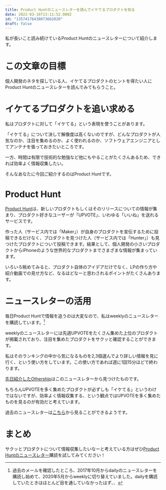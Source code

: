 ```yaml
---
title: Product Huntのニュースレターを読んでイケてるプロダクトを知る
date: 2022-03-16T13:11:52.000Z
id: "13574176438073662020"
draft: false
---
```

私が長いこと読み続けているProduct Huntのニュースレターについて紹介します。

# この文章の目標

個人開発のネタを探している人、イケてるプロダクトのヒントを得たい人にProduct Huntのニュースレターを読んでみてもらうこと。

# イケてるプロダクトを追い求める

私はプロダクトに対して「イケてる」という表現を使うことがあります。

「イケてる」について決して解像度は高くないのですが、どんなプロダクトが人気なのか、注目を集めるのか、よく使われるのか、ソフトウェアエンジニアとしてアンテナを張っておきたいところです。

一方、時間は有限で技術的な勉強など他にもやることがたくさんあるため、できれば効率よく情報収集したい。

そんなあなたに今回ご紹介するのはProduct Huntです。

# Product Hunt

[Product Hunt](https://www.producthunt.com/)は、新しいプロダクトもしくはそのリリースについての情報が集まり、プロダクト好きなユーザーが「UPVOTE」、いわゆる「いいね」を送れるサービスです。

作った人（サービス内では「Maker」）が自身のプロダクトを宣伝するために投稿できるだけなく、プロダクトを見つけた人（サービス内では「Hunter」）も見つけたプロダクトについて投稿できます。結果として、個人開発の小さいプロダクトからiPhoneのような世界的なプロダクトまでさまざまな情報が集まっています。

いろいろ眺めてみると、プロダクト自体のアイデアだけでなく、LPの作り方や紹介動画での見せ方など、なるほどなーと思わされるポイントがたくさんあります。

# ニュースレターの活用

毎日Product Huntで情報を追うのは大変なので、私はweeklyのニュースレターを購読しています。[^1]

weeklyのニュースレターには先週UPVOTEをたくさん集めた上位のプロダクトが掲載されており、注目を集めたプロダクトをサクッと確認することができます。

私はそのランキングの中から気になるものを2,3個選んでより詳しい情報を見に行く、という使い方をしています。この使い方であれば週に1回15分ほどで終わります。

[先日紹介したOthership](https://chikuwa111.hatenablog.com/entry/othership)はこのニュースレターから見つけたものです。

もちろんUPVOTEを多く集めたプロダクトが必ずしも「イケてる」というわけではないですが、効率よく情報収集する、という観点ではUPVOTEを多く集めたものを見るのが有効だと考えています。

過去のニュースレターは[こちら](https://www.producthunt.com/newsletter)から見ることができるようです。

# まとめ

サクッとプロダクトについて情報収集したいなーと考えている方はぜひ[Product Huntのニュースレター](https://www.producthunt.com/newsletter)購読を試してみてください！

[^1]: 過去のメールを確認したところ、2017年10月からdailyのニュースレターを購読し始めて、2020年5月からweeklyに切り替えていました。dailyを購読していたときはほとんど目を通していなかったはず、、
